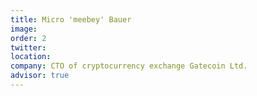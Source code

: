 ```yaml
---
title: Micro 'meebey' Bauer
image: 
order: 2
twitter: 
location: 
company: CTO of cryptocurrency exchange Gatecoin Ltd.
advisor: true
---
```

